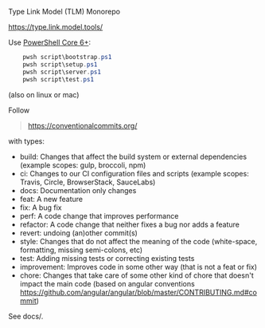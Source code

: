 Type Link Model (TLM) Monorepo

https://type.link.model.tools/

Use [PowerShell Core 6+](https://docs.microsoft.com/en-us/powershell/scripting/install/installing-powershell?view=powershell-6):
```powershell
    pwsh script\bootstrap.ps1
    pwsh script\setup.ps1
    pwsh script\server.ps1
    pwsh script\test.ps1
```
(also on linux or mac)

Follow
> https://conventionalcommits.org/

with types:
* build: Changes that affect the build system or external dependencies (example scopes: gulp, broccoli, npm)
* ci: Changes to our CI configuration files and scripts (example scopes: Travis, Circle, BrowserStack, SauceLabs)
* docs: Documentation only changes
* feat: A new feature
* fix: A bug fix
* perf: A code change that improves performance
* refactor: A code change that neither fixes a bug nor adds a feature
* revert: undoing (an)other commit(s)
* style: Changes that do not affect the meaning of the code (white-space, formatting, missing semi-colons, etc)
* test: Adding missing tests or correcting existing tests
* improvement: Improves code in some other way (that is not a feat or fix)
* chore: Changes that take care of some other kind of chore that doesn't impact the main code
(based on angular conventions https://github.com/angular/angular/blob/master/CONTRIBUTING.md#commit)

See docs/.
